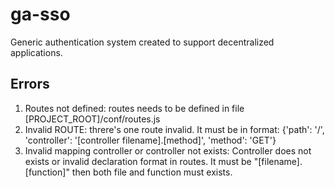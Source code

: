 # ga-sso

Generic authentication system created to support decentralized applications.



## Errors

1. Routes not defined: routes needs to be defined in file [PROJECT_ROOT]/conf/routes.js
2. Invalid ROUTE: threre's one route invalid. It must be in format: {'path': '/', 'controller': '[controller filename].[method]', 'method': 'GET'}
3. Invalid mapping controller or controller not exists: Controller does not exists or invalid declaration format in
routes. It must be "[filename].[function]" then both file and function must exists.